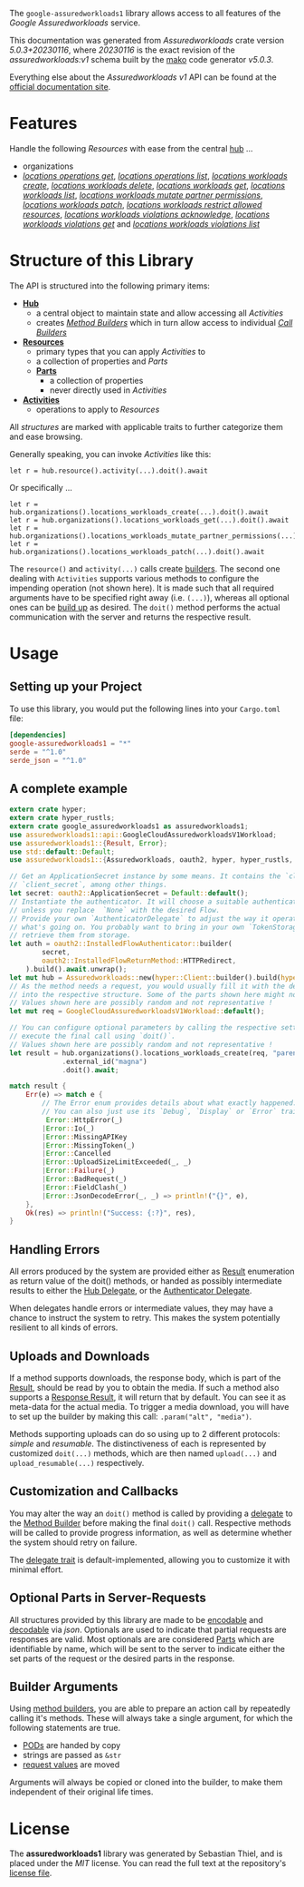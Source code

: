 <!---
DO NOT EDIT !
This file was generated automatically from 'src/generator/templates/api/README.md.mako'
DO NOT EDIT !
-->
The `google-assuredworkloads1` library allows access to all features of the *Google Assuredworkloads* service.

This documentation was generated from *Assuredworkloads* crate version *5.0.3+20230116*, where *20230116* is the exact revision of the *assuredworkloads:v1* schema built by the [mako](http://www.makotemplates.org/) code generator *v5.0.3*.

Everything else about the *Assuredworkloads* *v1* API can be found at the
[official documentation site](https://cloud.google.com/learnmoreurl).
# Features

Handle the following *Resources* with ease from the central [hub](https://docs.rs/google-assuredworkloads1/5.0.3+20230116/google_assuredworkloads1/Assuredworkloads) ... 

* organizations
 * [*locations operations get*](https://docs.rs/google-assuredworkloads1/5.0.3+20230116/google_assuredworkloads1/api::OrganizationLocationOperationGetCall), [*locations operations list*](https://docs.rs/google-assuredworkloads1/5.0.3+20230116/google_assuredworkloads1/api::OrganizationLocationOperationListCall), [*locations workloads create*](https://docs.rs/google-assuredworkloads1/5.0.3+20230116/google_assuredworkloads1/api::OrganizationLocationWorkloadCreateCall), [*locations workloads delete*](https://docs.rs/google-assuredworkloads1/5.0.3+20230116/google_assuredworkloads1/api::OrganizationLocationWorkloadDeleteCall), [*locations workloads get*](https://docs.rs/google-assuredworkloads1/5.0.3+20230116/google_assuredworkloads1/api::OrganizationLocationWorkloadGetCall), [*locations workloads list*](https://docs.rs/google-assuredworkloads1/5.0.3+20230116/google_assuredworkloads1/api::OrganizationLocationWorkloadListCall), [*locations workloads mutate partner permissions*](https://docs.rs/google-assuredworkloads1/5.0.3+20230116/google_assuredworkloads1/api::OrganizationLocationWorkloadMutatePartnerPermissionCall), [*locations workloads patch*](https://docs.rs/google-assuredworkloads1/5.0.3+20230116/google_assuredworkloads1/api::OrganizationLocationWorkloadPatchCall), [*locations workloads restrict allowed resources*](https://docs.rs/google-assuredworkloads1/5.0.3+20230116/google_assuredworkloads1/api::OrganizationLocationWorkloadRestrictAllowedResourceCall), [*locations workloads violations acknowledge*](https://docs.rs/google-assuredworkloads1/5.0.3+20230116/google_assuredworkloads1/api::OrganizationLocationWorkloadViolationAcknowledgeCall), [*locations workloads violations get*](https://docs.rs/google-assuredworkloads1/5.0.3+20230116/google_assuredworkloads1/api::OrganizationLocationWorkloadViolationGetCall) and [*locations workloads violations list*](https://docs.rs/google-assuredworkloads1/5.0.3+20230116/google_assuredworkloads1/api::OrganizationLocationWorkloadViolationListCall)




# Structure of this Library

The API is structured into the following primary items:

* **[Hub](https://docs.rs/google-assuredworkloads1/5.0.3+20230116/google_assuredworkloads1/Assuredworkloads)**
    * a central object to maintain state and allow accessing all *Activities*
    * creates [*Method Builders*](https://docs.rs/google-assuredworkloads1/5.0.3+20230116/google_assuredworkloads1/client::MethodsBuilder) which in turn
      allow access to individual [*Call Builders*](https://docs.rs/google-assuredworkloads1/5.0.3+20230116/google_assuredworkloads1/client::CallBuilder)
* **[Resources](https://docs.rs/google-assuredworkloads1/5.0.3+20230116/google_assuredworkloads1/client::Resource)**
    * primary types that you can apply *Activities* to
    * a collection of properties and *Parts*
    * **[Parts](https://docs.rs/google-assuredworkloads1/5.0.3+20230116/google_assuredworkloads1/client::Part)**
        * a collection of properties
        * never directly used in *Activities*
* **[Activities](https://docs.rs/google-assuredworkloads1/5.0.3+20230116/google_assuredworkloads1/client::CallBuilder)**
    * operations to apply to *Resources*

All *structures* are marked with applicable traits to further categorize them and ease browsing.

Generally speaking, you can invoke *Activities* like this:

```Rust,ignore
let r = hub.resource().activity(...).doit().await
```

Or specifically ...

```ignore
let r = hub.organizations().locations_workloads_create(...).doit().await
let r = hub.organizations().locations_workloads_get(...).doit().await
let r = hub.organizations().locations_workloads_mutate_partner_permissions(...).doit().await
let r = hub.organizations().locations_workloads_patch(...).doit().await
```

The `resource()` and `activity(...)` calls create [builders][builder-pattern]. The second one dealing with `Activities` 
supports various methods to configure the impending operation (not shown here). It is made such that all required arguments have to be 
specified right away (i.e. `(...)`), whereas all optional ones can be [build up][builder-pattern] as desired.
The `doit()` method performs the actual communication with the server and returns the respective result.

# Usage

## Setting up your Project

To use this library, you would put the following lines into your `Cargo.toml` file:

```toml
[dependencies]
google-assuredworkloads1 = "*"
serde = "^1.0"
serde_json = "^1.0"
```

## A complete example

```Rust
extern crate hyper;
extern crate hyper_rustls;
extern crate google_assuredworkloads1 as assuredworkloads1;
use assuredworkloads1::api::GoogleCloudAssuredworkloadsV1Workload;
use assuredworkloads1::{Result, Error};
use std::default::Default;
use assuredworkloads1::{Assuredworkloads, oauth2, hyper, hyper_rustls, chrono, FieldMask};

// Get an ApplicationSecret instance by some means. It contains the `client_id` and 
// `client_secret`, among other things.
let secret: oauth2::ApplicationSecret = Default::default();
// Instantiate the authenticator. It will choose a suitable authentication flow for you, 
// unless you replace  `None` with the desired Flow.
// Provide your own `AuthenticatorDelegate` to adjust the way it operates and get feedback about 
// what's going on. You probably want to bring in your own `TokenStorage` to persist tokens and
// retrieve them from storage.
let auth = oauth2::InstalledFlowAuthenticator::builder(
        secret,
        oauth2::InstalledFlowReturnMethod::HTTPRedirect,
    ).build().await.unwrap();
let mut hub = Assuredworkloads::new(hyper::Client::builder().build(hyper_rustls::HttpsConnectorBuilder::new().with_native_roots().https_or_http().enable_http1().build()), auth);
// As the method needs a request, you would usually fill it with the desired information
// into the respective structure. Some of the parts shown here might not be applicable !
// Values shown here are possibly random and not representative !
let mut req = GoogleCloudAssuredworkloadsV1Workload::default();

// You can configure optional parameters by calling the respective setters at will, and
// execute the final call using `doit()`.
// Values shown here are possibly random and not representative !
let result = hub.organizations().locations_workloads_create(req, "parent")
             .external_id("magna")
             .doit().await;

match result {
    Err(e) => match e {
        // The Error enum provides details about what exactly happened.
        // You can also just use its `Debug`, `Display` or `Error` traits
         Error::HttpError(_)
        |Error::Io(_)
        |Error::MissingAPIKey
        |Error::MissingToken(_)
        |Error::Cancelled
        |Error::UploadSizeLimitExceeded(_, _)
        |Error::Failure(_)
        |Error::BadRequest(_)
        |Error::FieldClash(_)
        |Error::JsonDecodeError(_, _) => println!("{}", e),
    },
    Ok(res) => println!("Success: {:?}", res),
}

```
## Handling Errors

All errors produced by the system are provided either as [Result](https://docs.rs/google-assuredworkloads1/5.0.3+20230116/google_assuredworkloads1/client::Result) enumeration as return value of
the doit() methods, or handed as possibly intermediate results to either the 
[Hub Delegate](https://docs.rs/google-assuredworkloads1/5.0.3+20230116/google_assuredworkloads1/client::Delegate), or the [Authenticator Delegate](https://docs.rs/yup-oauth2/*/yup_oauth2/trait.AuthenticatorDelegate.html).

When delegates handle errors or intermediate values, they may have a chance to instruct the system to retry. This 
makes the system potentially resilient to all kinds of errors.

## Uploads and Downloads
If a method supports downloads, the response body, which is part of the [Result](https://docs.rs/google-assuredworkloads1/5.0.3+20230116/google_assuredworkloads1/client::Result), should be
read by you to obtain the media.
If such a method also supports a [Response Result](https://docs.rs/google-assuredworkloads1/5.0.3+20230116/google_assuredworkloads1/client::ResponseResult), it will return that by default.
You can see it as meta-data for the actual media. To trigger a media download, you will have to set up the builder by making
this call: `.param("alt", "media")`.

Methods supporting uploads can do so using up to 2 different protocols: 
*simple* and *resumable*. The distinctiveness of each is represented by customized 
`doit(...)` methods, which are then named `upload(...)` and `upload_resumable(...)` respectively.

## Customization and Callbacks

You may alter the way an `doit()` method is called by providing a [delegate](https://docs.rs/google-assuredworkloads1/5.0.3+20230116/google_assuredworkloads1/client::Delegate) to the 
[Method Builder](https://docs.rs/google-assuredworkloads1/5.0.3+20230116/google_assuredworkloads1/client::CallBuilder) before making the final `doit()` call. 
Respective methods will be called to provide progress information, as well as determine whether the system should 
retry on failure.

The [delegate trait](https://docs.rs/google-assuredworkloads1/5.0.3+20230116/google_assuredworkloads1/client::Delegate) is default-implemented, allowing you to customize it with minimal effort.

## Optional Parts in Server-Requests

All structures provided by this library are made to be [encodable](https://docs.rs/google-assuredworkloads1/5.0.3+20230116/google_assuredworkloads1/client::RequestValue) and 
[decodable](https://docs.rs/google-assuredworkloads1/5.0.3+20230116/google_assuredworkloads1/client::ResponseResult) via *json*. Optionals are used to indicate that partial requests are responses 
are valid.
Most optionals are are considered [Parts](https://docs.rs/google-assuredworkloads1/5.0.3+20230116/google_assuredworkloads1/client::Part) which are identifiable by name, which will be sent to 
the server to indicate either the set parts of the request or the desired parts in the response.

## Builder Arguments

Using [method builders](https://docs.rs/google-assuredworkloads1/5.0.3+20230116/google_assuredworkloads1/client::CallBuilder), you are able to prepare an action call by repeatedly calling it's methods.
These will always take a single argument, for which the following statements are true.

* [PODs][wiki-pod] are handed by copy
* strings are passed as `&str`
* [request values](https://docs.rs/google-assuredworkloads1/5.0.3+20230116/google_assuredworkloads1/client::RequestValue) are moved

Arguments will always be copied or cloned into the builder, to make them independent of their original life times.

[wiki-pod]: http://en.wikipedia.org/wiki/Plain_old_data_structure
[builder-pattern]: http://en.wikipedia.org/wiki/Builder_pattern
[google-go-api]: https://github.com/google/google-api-go-client

# License
The **assuredworkloads1** library was generated by Sebastian Thiel, and is placed 
under the *MIT* license.
You can read the full text at the repository's [license file][repo-license].

[repo-license]: https://github.com/Byron/google-apis-rsblob/main/LICENSE.md

